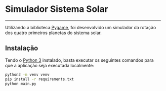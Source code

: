 # Simulador Sistema Solar

---

Utilizando a biblioteca [Pygame](https://www.pygame.org), foi desenvolvido um simulador da rotação dos quatro primeiros
planetas do sistema solar.

## Instalação

Tendo o [Python 3](https://www.python.org/downloads) instalado, basta executar os seguintes comandos para que a
aplicação seja executada localmente:

```bash
python3 -m venv venv
pip install -r requirements.txt
python main.py
```

